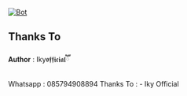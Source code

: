 [![Bot](https://img.shields.io/badge/Iky%20Whatsapp-25D366?style=for-the-badge&logo=whatsapp&logoColor=white)](https://wa.me/6285794908894)


## Thanks To

<div>𝐀𝐮𝐭𝐡𝐨𝐫 : Iky𝖔𝖋𝖋𝖎𝖈𝖎𝖆𝖑ཽ </div></br>
Whatsapp : 085794908894
Thanks To : 
- Iky Official